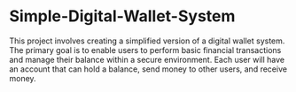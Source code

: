 # Simple-Digital-Wallet-System
This project involves creating a simplified version of a digital wallet system. The primary goal is to enable users to perform basic financial transactions and manage their balance within a secure environment. Each user will have an account that can hold a balance, send money to other users, and receive money. 
